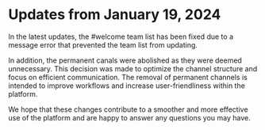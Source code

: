 # Updates from January 19, 2024 

In the latest updates, the #welcome team list has been fixed due to a message error that prevented the team list from updating.

In addition, the permanent canals were abolished as they were deemed unnecessary. This decision was made to optimize the channel structure and focus on efficient communication. The removal of permanent channels is intended to improve workflows and increase user-friendliness within the platform.

We hope that these changes contribute to a smoother and more effective use of the platform and are happy to answer any questions you may have.
